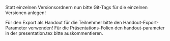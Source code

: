 Statt einzelnen Versionsordnern nun bitte Git-Tags für die einzelnen Versionen anlegen!

Für den Export als Handout für die Teilnehmer bitte den Handout-Export-Parameter verwenden!
Für die Präsentations-Folien den handout-parameter in der presentation.tex bitte auskommentieren.
